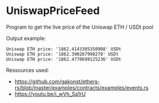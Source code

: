 # UniswapPriceFeed

Program to get the live price of the Uniswap ETH / USDt pool

Output example:
```
Uniswap ETH price: '1862.4143305350908' USDt
Uniswap ETH price: '1862.390267998278' USDt
Uniswap ETH price: '1862.4770699125236' USDt
```

Ressources used:

- https://github.com/gakonst/ethers-rs/blob/master/examples/contracts/examples/events.rs
- https://youtu.be/j_wVh_Sa1rU
